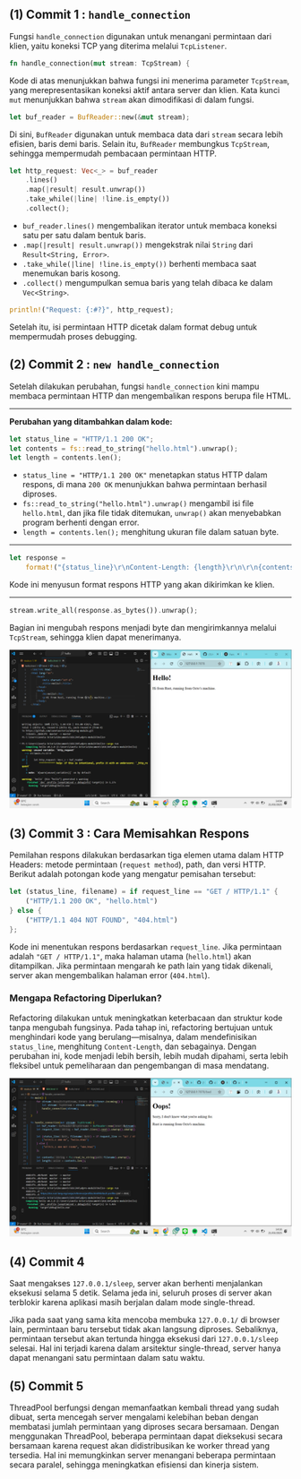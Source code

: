 ## (1) Commit 1 : `handle_connection`

Fungsi `handle_connection` digunakan untuk menangani permintaan dari klien, yaitu koneksi TCP yang diterima melalui `TcpListener`.

```rust
fn handle_connection(mut stream: TcpStream) {
```
Kode di atas menunjukkan bahwa fungsi ini menerima parameter `TcpStream`, yang merepresentasikan koneksi aktif antara server dan klien. Kata kunci `mut` menunjukkan bahwa `stream` akan dimodifikasi di dalam fungsi.

```rust
let buf_reader = BufReader::new(&mut stream);
```
Di sini, `BufReader` digunakan untuk membaca data dari `stream` secara lebih efisien, baris demi baris. Selain itu, `BufReader` membungkus `TcpStream`, sehingga mempermudah pembacaan permintaan HTTP.

```rust
let http_request: Vec<_> = buf_reader 
    .lines()
    .map(|result| result.unwrap()) 
    .take_while(|line| !line.is_empty()) 
    .collect();
```
- `buf_reader.lines()` mengembalikan iterator untuk membaca koneksi satu per satu dalam bentuk baris.  
- `.map(|result| result.unwrap())` mengekstrak nilai `String` dari `Result<String, Error>`.  
- `.take_while(|line| !line.is_empty())` berhenti membaca saat menemukan baris kosong.  
- `.collect()` mengumpulkan semua baris yang telah dibaca ke dalam `Vec<String>`.  

```rust
println!("Request: {:#?}", http_request);
```
Setelah itu, isi permintaan HTTP dicetak dalam format debug untuk mempermudah proses debugging.

## (2) Commit 2 : `new handle_connection`
Setelah dilakukan perubahan, fungsi `handle_connection` kini mampu membaca permintaan HTTP dan mengembalikan respons berupa file HTML.

---
**Perubahan yang ditambahkan dalam kode:**  
```rust
let status_line = "HTTP/1.1 200 OK";  
let contents = fs::read_to_string("hello.html").unwrap();  
let length = contents.len();  
```
- `status_line = "HTTP/1.1 200 OK"` menetapkan status HTTP dalam respons, di mana `200 OK` menunjukkan bahwa permintaan berhasil diproses.  
- `fs::read_to_string("hello.html").unwrap()` mengambil isi file `hello.html`, dan jika file tidak ditemukan, `unwrap()` akan menyebabkan program berhenti dengan error.  
- `length = contents.len();` menghitung ukuran file dalam satuan byte.  

---
```rust
let response =  
    format!("{status_line}\r\nContent-Length: {length}\r\n\r\n{contents}");  
```
Kode ini menyusun format respons HTTP yang akan dikirimkan ke klien.

---
```rust
stream.write_all(response.as_bytes()).unwrap();
```
Bagian ini mengubah respons menjadi byte dan mengirimkannya melalui `TcpStream`, sehingga klien dapat menerimanya.

![Commit 2 screen capture](images/commit2.png)

## (3) Commit 3  : Cara Memisahkan Respons  
Pemilahan respons dilakukan berdasarkan tiga elemen utama dalam HTTP Headers: metode permintaan (`request method`), path, dan versi HTTP. Berikut adalah potongan kode yang mengatur pemisahan tersebut:  

```rust
let (status_line, filename) = if request_line == "GET / HTTP/1.1" {
    ("HTTP/1.1 200 OK", "hello.html")
} else {
    ("HTTP/1.1 404 NOT FOUND", "404.html")
};
```
Kode ini menentukan respons berdasarkan `request_line`. Jika permintaan adalah `"GET / HTTP/1.1"`, maka halaman utama (`hello.html`) akan ditampilkan. Jika permintaan mengarah ke path lain yang tidak dikenali, server akan mengembalikan halaman error (`404.html`).  

### Mengapa Refactoring Diperlukan?  
Refactoring dilakukan untuk meningkatkan keterbacaan dan struktur kode tanpa mengubah fungsinya. Pada tahap ini, refactoring bertujuan untuk menghindari kode yang berulang—misalnya, dalam mendefinisikan `status_line`, menghitung `Content-Length`, dan sebagainya. Dengan perubahan ini, kode menjadi lebih bersih, lebih mudah dipahami, serta lebih fleksibel untuk pemeliharaan dan pengembangan di masa mendatang.

![Commit 3 screen capture](images/commit3.png)

## (4) Commit 4  

Saat mengakses `127.0.0.1/sleep`, server akan berhenti menjalankan eksekusi selama 5 detik. Selama jeda ini, seluruh proses di server akan terblokir karena aplikasi masih berjalan dalam mode single-thread.  

Jika pada saat yang sama kita mencoba membuka `127.0.0.1/` di browser lain, permintaan baru tersebut tidak akan langsung diproses. Sebaliknya, permintaan tersebut akan tertunda hingga eksekusi dari `127.0.0.1/sleep` selesai. Hal ini terjadi karena dalam arsitektur single-thread, server hanya dapat menangani satu permintaan dalam satu waktu.

## (5) Commit 5
ThreadPool berfungsi dengan memanfaatkan kembali thread yang sudah dibuat, serta mencegah server mengalami kelebihan beban dengan membatasi jumlah permintaan yang diproses secara bersamaan. Dengan menggunakan ThreadPool, beberapa permintaan dapat dieksekusi secara bersamaan karena request akan didistribusikan ke worker thread yang tersedia. Hal ini memungkinkan server menangani beberapa permintaan secara paralel, sehingga meningkatkan efisiensi dan kinerja sistem.








